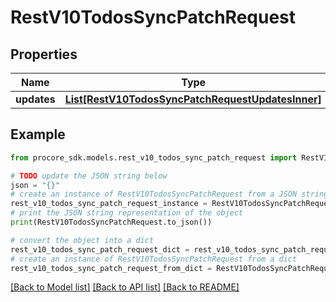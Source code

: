 # RestV10TodosSyncPatchRequest


## Properties

Name | Type | Description | Notes
------------ | ------------- | ------------- | -------------
**updates** | [**List[RestV10TodosSyncPatchRequestUpdatesInner]**](RestV10TodosSyncPatchRequestUpdatesInner.md) |  | 

## Example

```python
from procore_sdk.models.rest_v10_todos_sync_patch_request import RestV10TodosSyncPatchRequest

# TODO update the JSON string below
json = "{}"
# create an instance of RestV10TodosSyncPatchRequest from a JSON string
rest_v10_todos_sync_patch_request_instance = RestV10TodosSyncPatchRequest.from_json(json)
# print the JSON string representation of the object
print(RestV10TodosSyncPatchRequest.to_json())

# convert the object into a dict
rest_v10_todos_sync_patch_request_dict = rest_v10_todos_sync_patch_request_instance.to_dict()
# create an instance of RestV10TodosSyncPatchRequest from a dict
rest_v10_todos_sync_patch_request_from_dict = RestV10TodosSyncPatchRequest.from_dict(rest_v10_todos_sync_patch_request_dict)
```
[[Back to Model list]](../README.md#documentation-for-models) [[Back to API list]](../README.md#documentation-for-api-endpoints) [[Back to README]](../README.md)


